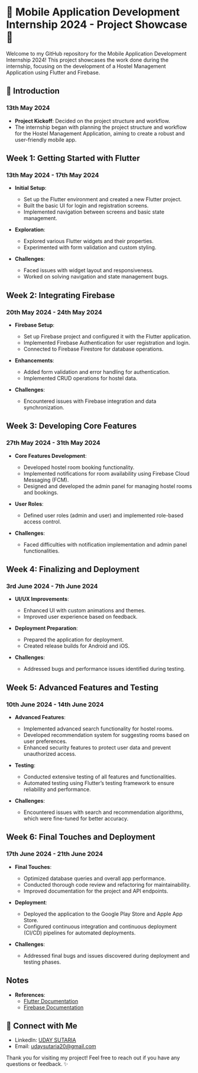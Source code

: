 # 🌟 Mobile Application Development Internship 2024 - Project Showcase 🌟

Welcome to my GitHub repository for the Mobile Application Development Internship 2024! This project showcases the work done during the internship, focusing on the development of a Hostel Management Application using Flutter and Firebase.

## 🚀 Introduction

### 13th May 2024
- **Project Kickoff**: Decided on the project structure and workflow.
- The internship began with planning the project structure and workflow for the Hostel Management Application, aiming to create a robust and user-friendly mobile app.

## Week 1: Getting Started with Flutter

### 13th May 2024 - 17th May 2024
- **Initial Setup**:
  - Set up the Flutter environment and created a new Flutter project.
  - Built the basic UI for login and registration screens.
  - Implemented navigation between screens and basic state management.

- **Exploration**:
  - Explored various Flutter widgets and their properties.
  - Experimented with form validation and custom styling.

- **Challenges**:
  - Faced issues with widget layout and responsiveness.
  - Worked on solving navigation and state management bugs.

## Week 2: Integrating Firebase

### 20th May 2024 - 24th May 2024
- **Firebase Setup**:
  - Set up Firebase project and configured it with the Flutter application.
  - Implemented Firebase Authentication for user registration and login.
  - Connected to Firebase Firestore for database operations.

- **Enhancements**:
  - Added form validation and error handling for authentication.
  - Implemented CRUD operations for hostel data.

- **Challenges**:
  - Encountered issues with Firebase integration and data synchronization.

## Week 3: Developing Core Features

### 27th May 2024 - 31th May 2024
- **Core Features Development**:
  - Developed hostel room booking functionality.
  - Implemented notifications for room availability using Firebase Cloud Messaging (FCM).
  - Designed and developed the admin panel for managing hostel rooms and bookings.

- **User Roles**:
  - Defined user roles (admin and user) and implemented role-based access control.

- **Challenges**:
  - Faced difficulties with notification implementation and admin panel functionalities.

## Week 4: Finalizing and Deployment

### 3rd June 2024 - 7th June 2024
- **UI/UX Improvements**:
  - Enhanced UI with custom animations and themes.
  - Improved user experience based on feedback.

- **Deployment Preparation**:
  - Prepared the application for deployment.
  - Created release builds for Android and iOS.

- **Challenges**:
  - Addressed bugs and performance issues identified during testing.

## Week 5: Advanced Features and Testing

### 10th June 2024 - 14th June 2024
- **Advanced Features**:
  - Implemented advanced search functionality for hostel rooms.
  - Developed recommendation system for suggesting rooms based on user preferences.
  - Enhanced security features to protect user data and prevent unauthorized access.

- **Testing**:
  - Conducted extensive testing of all features and functionalities.
  - Automated testing using Flutter’s testing framework to ensure reliability and performance.

- **Challenges**:
  - Encountered issues with search and recommendation algorithms, which were fine-tuned for better accuracy.

## Week 6: Final Touches and Deployment

### 17th June 2024 - 21th June 2024
- **Final Touches**:
  - Optimized database queries and overall app performance.
  - Conducted thorough code review and refactoring for maintainability.
  - Improved documentation for the project and API endpoints.

- **Deployment**:
  - Deployed the application to the Google Play Store and Apple App Store.
  - Configured continuous integration and continuous deployment (CI/CD) pipelines for automated deployments.

- **Challenges**:
  - Addressed final bugs and issues discovered during deployment and testing phases.

## Notes

- **References**:
  - [Flutter Documentation](https://flutter.dev/docs)
  - [Firebase Documentation](https://firebase.google.com/docs)

## 🤝 Connect with Me

- LinkedIn: [UDAY SUTARIA](https://www.linkedin.com/in/uday-sutaria/)
- Email: [udaysutaria20@gmail.com](mailto:udaysutaria20@gmail.com)

Thank you for visiting my project! Feel free to reach out if you have any questions or feedback. ✨
